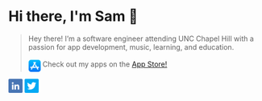 # Hi there, I'm Sam 👋

> Hey there! I’m a software engineer attending UNC Chapel Hill with a passion for app development, music, learning, and education.
</br></br>
<img align=top src="icons/app-store.png" width=24px> Check out my apps on the  [App Store!](https://apps.apple.com/om/developer/samuel-shi/id1531813683)

<a href="https://linkedin.com/in/samrshi" alt="LinkedIn"><img src="icons/linkedin.png" width=28px></a>
<a href="https://twitter.com/samrshi" alt="Twitter"><img src="icons/twitter.png" width=28px></a>
</br></br>
